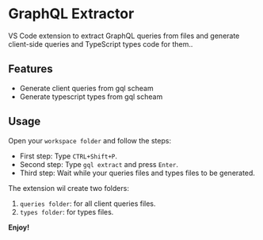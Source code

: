 # GraphQL Extractor

VS Code extension to extract GraphQL queries from files and generate client-side queries and TypeScript types code for them..

## Features

- Generate client queries from gql scheam  
- Generate typescript types from gql scheam  

## Usage

Open your `workspace folder` and follow the steps:

- First step: Type `CTRL+Shift+P`.
- Second step: Type `gql extract` and press `Enter`.
- Third step: Wait while your queries files and types files to be generated.

The extension wil create two folders:

1. `queries folder`: for all client queries files.
2. `types folder`: for types files.

**Enjoy!**
